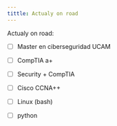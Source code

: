 ```yaml
---
tittle: Actualy on road
---
```


Actualy on road:
- [ ] Master en ciberseguridad UCAM
- [ ] CompTIA a+
- [ ] Security + CompTIA
- [ ] Cisco CCNA++
- [ ] Linux (bash)
- [ ] python

